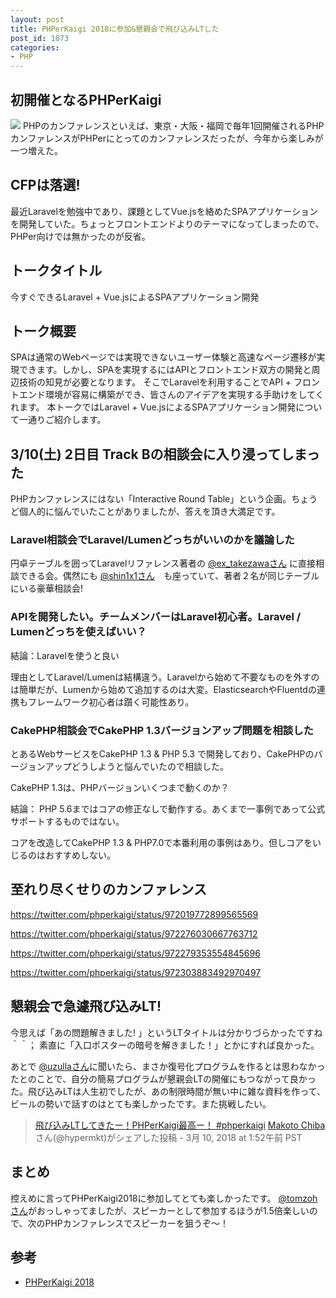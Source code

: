 ```yaml
---
layout: post
title: PHPerKaigi 2018に参加&懇親会で飛び込みLTした
post_id: 1073
categories: 
- PHP
---
```


## 初開催となるPHPerKaigi



![](https://hypermkt-blog.lolipop.io/wp-content/uploads/2018/03/phperkaigi-2018-logo.png)
PHPのカンファレンスといえば、東京・大阪・福岡で毎年1回開催されるPHPカンファレンスがPHPerにとってのカンファレンスだったが、今年から楽しみが一つ増えた。


## CFPは落選!


最近Laravelを勉強中であり、課題としてVue.jsを絡めたSPAアプリケーションを開発していた。ちょっとフロントエンドよりのテーマになってしまったので、PHPer向けでは無かったのが反省。


##  トークタイトル
今すぐできるLaravel + Vue.jsによるSPAアプリケーション開発

##  トーク概要
SPAは通常のWebページでは実現できないユーザー体験と高速なページ遷移が実現できます。しかし、SPAを実現するにはAPIとフロントエンド双方の開発と周辺技術の知見が必要となります。
そこでLaravelを利用することでAPI + フロントエンド環境が容易に構築ができ、皆さんのアイデアを実現する手助けをしてくれます。
本トークではLaravel + Vue.jsによるSPAアプリケーション開発について一通りご紹介します。


## 3/10(土)  2日目 Track Bの相談会に入り浸ってしまった


PHPカンファレンスにはない「Interactive Round Table」という企画。ちょうど個人的に悩んでいたことがありましたが、答えを頂き大満足です。


### Laravel相談会でLaravel/Lumenどっちがいいのかを議論した


円卓テーブルを囲ってLaravelリファレンス著者の 
[@ex_takezawaさん](https://twitter.com/ex_takezawa) に直接相談できる会。偶然にも 
[@shin1x1さん](https://twitter.com/shin1x1)　も座っていて、著者２名が同じテーブルにいる豪華相談会!


### APIを開発したい。チームメンバーはLaravel初心者。Laravel / Lumenどっちを使えばいい？



結論：Laravelを使うと良い

理由としてLaravel/Lumenは結構違う。Laravelから始めて不要なものを外すのは簡単だが、Lumenから始めて追加するのは大変。ElasticsearchやFluentdの連携もフレームワーク初心者は躓く可能性あり。


### CakePHP相談会でCakePHP 1.3バージョンアップ問題を相談した


とあるWebサービスをCakePHP  1.3 & PHP 5.3 で開発しており、CakePHPのバージョンアップどうしようと悩んでいたので相談した。


CakePHP 1.3は、PHPバージョンいくつまで動くのか？


結論： PHP 5.6まではコアの修正なしで動作する。あくまで一事例であって公式サポートするものではない。

コアを改造してCakePHP 1.3 & PHP7.0で本番利用の事例はあり。但しコアをいじるのはおすすめしない。


## 至れり尽くせりのカンファレンス


https://twitter.com/phperkaigi/status/972019772899565569

https://twitter.com/phperkaigi/status/972276030667763712

https://twitter.com/phperkaigi/status/972279353554845696

https://twitter.com/phperkaigi/status/972303883492970497


## 懇親会で急遽飛び込みLT!





今思えば「あの問題解きました! 」というLTタイトルは分かりづらかったですね＾＾； 素直に「入口ポスターの暗号を解きました！」とかにすれば良かった。

あとで 
[@uzullaさん](https://twitter.com/uzulla)に聞いたら、まさか復号化プログラムを作るとは思わなかったとのことで、自分の簡易プログラムが懇親会LTの開催にもつながって良かった。飛び込みLTは人生初でしたが、あの制限時間が無い中に雑な資料を作って、ビールの勢いで話すのはとても楽しかったです。また挑戦したい。


>[飛び込みLTしてきたー！PHPerKaigi最高ー！ #phperkaigi](https://www.instagram.com/p/BgI2pcXH2dH/) 
[Makoto Chiba](https://www.instagram.com/hypermkt/)さん(@hypermkt)がシェアした投稿 - 
3月 10, 2018 at 1:52午前 PST






## まとめ


控えめに言ってPHPerKaigi2018に参加してとても楽しかったです。 
[@tomzohさん](https://twitter.com/tomzoh)がおっしゃってましたが、スピーカーとして参加するほうが1.5倍楽しいので、次のPHPカンファレンスでスピーカーを狙うぞ〜！


## 参考



*  [PHPerKaigi 2018](https://phperkaigi.jp/2018/)